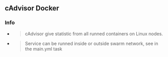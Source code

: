 ## cAdvisor Docker

### Info

- > cAdvisor give statistic from all runned containers on Linux nodes.
- > Service can be runned inside or outside swarm network, see in the main.yml task 